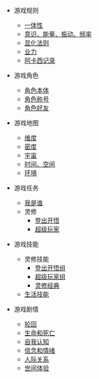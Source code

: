 * 游戏规则

  * [一体性](rule-one.md)
  * [意识、能量、振动、频率](rule-consciousness.md)
  * [显化法则](rule-manifestation.md)
  * [业力](rule-karma.md)
  * [阿卡西记录](rule-akashic.md)

* 游戏角色

  * [角色本体](role-main.md)
  * [角色称号](role-title.md)
  * [角色好友](role-friends.md)

* 游戏地图

  * [维度](map-dimension.md)
  * [密度](map-density.md)
  * [宇宙](map-universe.md)
  * [时间、空间](map-time-space.md)
  * [环境](map-environment.md)

* 游戏任务

  * [我是谁](task-whoami.md)
  * 灵修
    * [登出开悟](task-logout.md)
    * [超级玩家](task-player.md)

* 游戏技能

  * 灵修技能
    * [登出开悟组](skill-logout.md)
    * [超级玩家组](skill-player.md)
    * [灵修经典](skill-classic.md)
  * [生活技能](skill-life.md)  

* 游戏剧情

  * [轮回](plot-reincarnation.md)
  * [生命和死亡](plot-life-death.md)
  * [自我认知](plot-self-awareness.md)
  * [信念和情绪](plot-beliefs-emotions.md)
  * [人际关系](plot-relationship.md)
  * [世间体验](plot-experience.md)